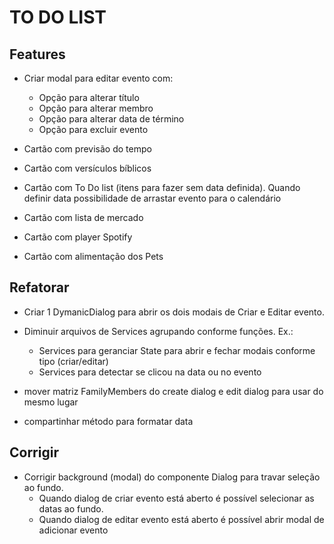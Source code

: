 # TO DO LIST

## Features

- Criar modal para editar evento com:

  - Opção para alterar título
  - Opção para alterar membro
  - Opção para alterar data de término
  - Opção para excluir evento

- Cartão com previsão do tempo

- Cartão com versículos bíblicos

- Cartão com To Do list (itens para fazer sem data definida). Quando definir data possibilidade de arrastar evento para o calendário

- Cartão com lista de mercado

- Cartão com player Spotify

- Cartão com alimentação dos Pets

## Refatorar

- Criar 1 DymanicDialog para abrir os dois modais de Criar e Editar evento.

- Diminuir arquivos de Services agrupando conforme funções. Ex.:
  - Services para geranciar State para abrir e fechar modais conforme tipo (criar/editar)
  - Services para detectar se clicou na data ou no evento

- mover matriz FamilyMembers do create dialog e edit dialog para usar do mesmo lugar

- compartinhar método para formatar data

## Corrigir

- Corrigir background (modal) do componente Dialog para travar seleção ao fundo.
    - Quando dialog de criar evento está aberto é possível selecionar as datas ao fundo.
    - Quando dialog de editar evento está aberto é possível abrir modal de adicionar evento 
